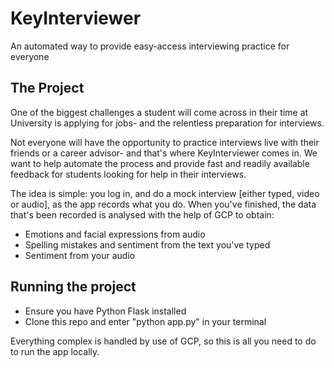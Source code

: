 # KeyInterviewer

An automated way to provide easy-access interviewing practice for everyone

## The Project

One of the biggest challenges a student will come across in their time at University is applying for jobs- and the relentless preparation for interviews.

Not everyone will have the opportunity to practice interviews live with their friends or a career advisor- and that's where KeyInterviewer comes in. We want to help automate the process and provide fast and readily available feedback for students looking for help in their interviews.

The idea is simple: you log in, and do a mock interview [either typed, video or audio], as the app records what you do. When you've finished, the data that's been recorded is analysed with the help of GCP to obtain:

- Emotions and facial expressions from audio
- Spelling mistakes and sentiment from the text you've typed
- Sentiment from your audio 

## Running the project

- Ensure you have Python Flask installed
- Clone this repo and enter "python app.py" in your terminal

Everything complex is handled by use of GCP, so this is all you need to do to run the app locally.
